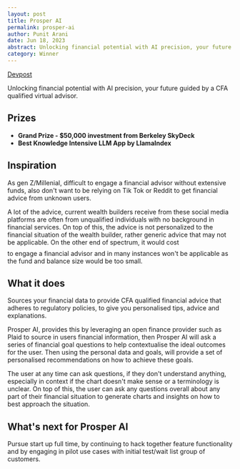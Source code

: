```yaml
---
layout: post
title: Prosper AI
permalink: prosper-ai
author: Punit Arani
date: Jun 18, 2023
abstract: Unlocking financial potential with AI precision, your future guided by a CFA qualified virtual advisor.
category: Winner
---
```


[Devpost](https://devpost.com/software/prosper-ai)

Unlocking financial potential with AI precision, your future guided by a CFA qualified virtual advisor.

## Prizes

- **Grand Prize - $50,000 investment from Berkeley SkyDeck**
- **Best Knowledge Intensive LLM App by LlamaIndex**

## Inspiration

As gen Z/Millenial, difficult to engage a financial advisor without extensive funds, also don't want to be relying on Tik Tok or Reddit to get financial advice from unknown users.

A lot of the advice, current wealth builders receive from these social media platforms are often from unqualified individuals with no background in financial services. On top of this, the advice is not personalized to the financial situation of the wealth builder, rather generic advice that may not be applicable. On the other end of spectrum, it would cost $$$$ to engage a financial advisor and in many instances won't be applicable as the fund and balance size would be too small.

## What it does

Sources your financial data to provide CFA qualified financial advice that adheres to regulatory policies, to give you personalised tips, advice and explanations.

Prosper AI, provides this by leveraging an open finance provider such as Plaid to source in users financial information, then Prosper AI will ask a series of financial goal questions to help contextualise the ideal outcomes for the user. Then using the personal data and goals, will provide a set of personalised recommendations on how to achieve these goals.

The user at any time can ask questions, if they don't understand anything, especially in context if the chart doesn't make sense or a terminology is unclear. On top of this, the user can ask any questions overall about any part of their financial situation to generate charts and insights on how to best approach the situation.

## What's next for Prosper AI

Pursue start up full time, by continuing to hack together feature functionality and by engaging in pilot use cases with initial test/wait list group of customers.
